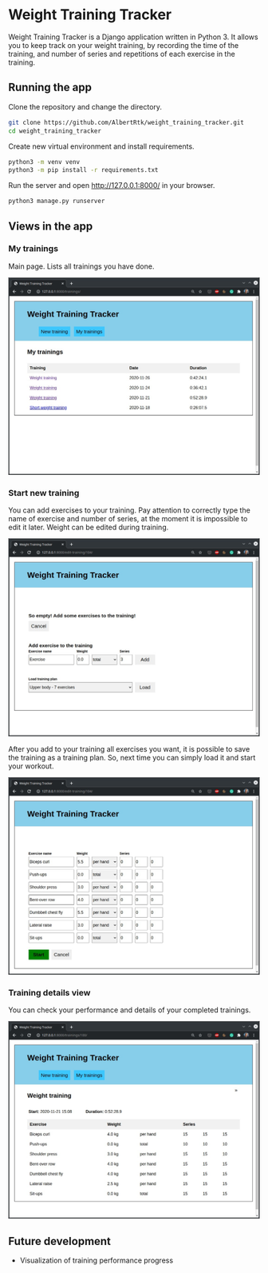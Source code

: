 Weight Training Tracker
=======================

Weight Training Tracker is a Django application written in Python 3. It allows you to keep track on your weight training, by recording the time of the training, and number of series and repetitions of each exercise in the training. 

## Running the app

Clone the repository and change the directory.
```bash
git clone https://github.com/AlbertRtk/weight_training_tracker.git
cd weight_training_tracker
```

Create new virtual environment and install requirements.
```bash
python3 -m venv venv
python3 -m pip install -r requirements.txt
```

Run the server and open http://127.0.0.1:8000/ in your browser.
```bash
python3 manage.py runserver
```

## Views in the app

### My trainings

Main page. Lists all trainings you have done.

![All trainings view](doc/img/trainings_view.jpg)

### Start new training

You can add exercises to your training. Pay attention to correctly type the name of exercise and number of series, at the moment it is impossible to edit it later. Weight can be edited during training. 

![All trainings view](doc/img/new_training_view.jpg)

After you add to your training all exercises you want, it is possible to save the training as a training plan. So, next time you can simply load it and start your workout.

![All trainings view](doc/img/active_training_view.jpg)

### Training details view

You can check your performance and details of your completed trainings.

![All trainings view](doc/img/training_details_view.jpg)

## Future development

* Visualization of training performance progress
